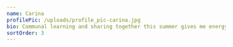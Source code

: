 ```yaml
---
name: Carina
profilePic: /uploads/profile_pic-carina.jpg
bio: Communal learning and sharing together this summer gives me energy and sparks enthusiasm. I like continuously getting inspired, becoming wiser and awed by the great and broad perspectives of the knowledge pool we share together. Really looking forward to learning about new methods for facilitating online knowledge sharing and learning experiences with impact on behaviour and safe learning spaces.
sortOrder: 3
---
```

